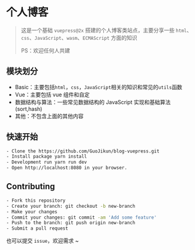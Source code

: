 # 个人博客

> 这是一个基础 `vuepress@2x` 搭建的个人博客类站点，主要分享一些 `html`、`css`、`JavaScript`、`wasm`、`ECMAScript` 方面的知识
>
> PS：欢迎任何人共建

## 模块划分

- Basic：主要包括`html`，`css`，`JavaScript`相关的知识和常见的`utils`函数
- Vue：主要包括 vue 组件和自定
- 数据结构与算法：一些常见数据结构的 JavaScript 实现和基础算法(sort,hash)
- 其他：不包含上面的其他内容

## 快速开始

```bash
- Clone the https://github.com/GuoJikun/blog-vuepress.git
- Install package yarn install
- Development run yarn run dev
- Open http://localhost:8080 in your browser.
```

## Contributing

```bash
- Fork this repository
- Create your branch: git checkout -b new-branch
- Make your changes
- Commit your changes: git commit -am 'Add some feature'
- Push to the branch: git push origin new-branch
- Submit a pull request
```

也可以提交 `issue`，欢迎需求 ~
